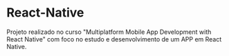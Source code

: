 # React-Native

Projeto realizado no curso "Multiplatform Mobile App Development with React Native" com foco no estudo e desenvolvimento de um APP em React Native.
